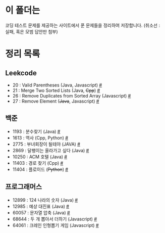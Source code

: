 # 이 폴더는
코딩 테스트 문제를 제공하는 사이트에서 푼 문제들을 정리하여 저장합니다.
(취소선 : 실패, 혹은 모범 답안만 첨부)

# 정리 목록
## Leekcode
 - 20 : Valid Parentheses (Java, Javascript) [#](./LeetCode/LC20.md)
 - 21 : Merge Two Sorted Lists (Java, ~~Cpp~~) [#](./LeetCode/LC21.md)
 - 26 : Remove Duplicates from Sorted Array (Javascript) [#](./LeetCode/LC26.md)
 - 27 : Remove Element (~~Java~~, Javascript) [#](./LeetCode/LC27.md)
## 백준
 - 1193 : 분수찾기 (Java) [#](./백준/BJ1193.md)
 - 1613 : 역사 (Cpp, Python) [#](./백준/2020-10-15-exam-BJ1613.md)
 - 2775 : 부녀회장이 될테야 (JAVA) [#](./백준/BJ2775.md)
 - 2869 : 달팽이는 올라가고 싶다 (Java) [#](./백준/BJ2869.md)
 - 10250 : ACM 호텔 (Java) [#](./백준/BJ10250.md)
 - 11403 : 경로 찾기 (Cpp) [#](./백준/2020-10-10-exam-BJ11403.md)
 - 11404 : 플로이드 (~~Python~~) [#](./백준/2020-10-15-exam-BJ11404.md)

## 프로그래머스
 - 12899 : 124 나라의 숫자 (Java) [#](./프로그래머스/PG12899.md)
 - 12985 : 예상 대진표 (Java) [#](./프로그래머스/PG12985.md)
 - 60057 : 문자열 압축 (Java) [#](./프로그래머스/PG60057.md)
 - 68644 : 두 개 뽑아서 더하기 (Javascript) [#](./프로그래머스/PG68644.md)
 - 64061 : 크레인 인형뽑기 게임 (Javascript) [#](./프로그래머스/PG64061.md) 
